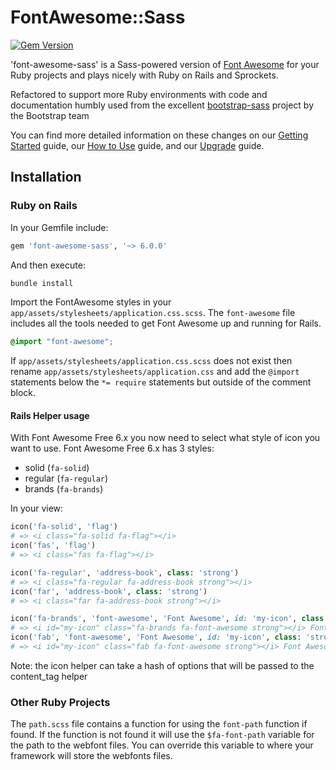 # FontAwesome::Sass

[![Gem Version](https://badge.fury.io/rb/font-awesome-sass.svg)](https://badge.fury.io/rb/font-awesome-sass)

'font-awesome-sass' is a Sass-powered version of [Font Awesome](http://fontawesome.com/) for your Ruby projects and plays nicely with Ruby on Rails and Sprockets.

Refactored to support more Ruby environments with code and documentation humbly used from the excellent [bootstrap-sass](https://github.com/twbs/bootstrap-sass) project by the Bootstrap team

You can find more detailed information on these changes on our [Getting Started](https://fontawesome.com/docs/web/setup/get-started) guide, our [How to Use](https://fontawesome.com/docs/web/) guide, and our [Upgrade](https://fontawesome.com/docs/web/setup/upgrade/) guide.

## Installation

### Ruby on Rails

In your Gemfile include:

```ruby
gem 'font-awesome-sass', '~> 6.0.0'
```

And then execute:

```sh
bundle install
```

Import the FontAwesome styles in your `app/assets/stylesheets/application.css.scss`. The `font-awesome` file includes all the tools needed to get Font Awesome up and running for Rails.

```scss
@import "font-awesome";
```

If `app/assets/stylesheets/application.css.scss` does not exist then rename `app/assets/stylesheets/application.css` and add the `@import` statements below the `*= require` statements but outside of the comment block.

#### Rails Helper usage

With Font Awesome Free 6.x you now need to select what style of icon you want to use. Font Awesome Free 6.x has 3 styles:

  * solid (`fa-solid`)
  * regular (`fa-regular`)
  * brands (`fa-brands`)

In your view:

```ruby
icon('fa-solid', 'flag')
# => <i class="fa-solid fa-flag"></i>
icon('fas', 'flag')
# => <i class="fas fa-flag"></i>

```

```ruby
icon('fa-regular', 'address-book', class: 'strong')
# => <i class="fa-regular fa-address-book strong"></i>
icon('far', 'address-book', class: 'strong')
# => <i class="far fa-address-book strong"></i>
```

```ruby
icon('fa-brands', 'font-awesome', 'Font Awesome', id: 'my-icon', class: 'strong')
# => <i id="my-icon" class="fa-brands fa-font-awesome strong"></i> Font Awesome
icon('fab', 'font-awesome', 'Font Awesome', id: 'my-icon', class: 'strong')
# => <i id="my-icon" class="fab fa-font-awesome strong"></i> Font Awesome
```

Note: the icon helper can take a hash of options that will be passed to the content_tag helper

### Other Ruby Projects

The `path.scss` file contains a function for using the `font-path` function if found. If the function is not found it will use the `$fa-font-path` variable for the path to the webfont files. You can override this variable to where your framework will store the webfonts files.